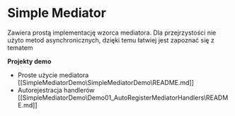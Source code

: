 # Simple Mediator
Zawiera prostą implementację wzorca mediatora. Dla przejrzystości nie użyto metod asynchronicznych, dzięki temu łatwiej jest zapoznać się z tematem

__Projekty demo__
* Proste użycie mediatora [[SimpleMediatorDemo\SimpleMediatorDemo\README.md]]
* Autorejestracja handlerów [[SimpleMediatorDemo\Demo01_AutoRegisterMediatorHandlers\README.md]]